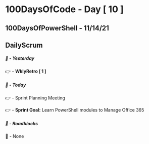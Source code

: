 # 100DaysOfCode - Day [ 10 ]     
## 100DaysOfPowerShell - 11/14/21          
## DailyScrum                   


##### :checkered_flag: _-_ Yesterday

:point_right: _-_ **WklyRetro [ 1 ]** 

##### :checkered_flag: _-_ Today

:point_right: _-_ Sprint Planning Meeting

:point_right: _-_ **Sprint Goal:** Learn PowerShell modules to Manage Office 365

##### :construction: _-_ Roadblocks

:construction_worker: _-_ None